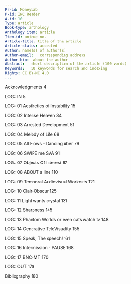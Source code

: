 ```yaml
---
Pr-id: MoneyLab
P-id: INC Reader
A-id: 10
Type: article
Book-type: anthology
Anthology item: article
Item-id: unique no.
Article-title: title of the article
Article-status: accepted
Author: name(s) of author(s)
Author-email:   corresponding address
Author-bio:  about the author
Abstract:   short description of the article (100 words)
Keywords:   50 keywords for search and indexing
Rights: CC BY-NC 4.0
...
```



Acknowledgments 4

LOG:: IN 5

LOG:: 01 Aesthetics of Instability 15

LOG:: 02 Intense Heaven 34

LOG:: 03 Arrested Development 51

LOG:: 04 Melody of Life 68

LOG:: 05 All Flows - Dancing über 79

LOG:: 06 SWIPE me SVA 91

LOG:: 07 Objects Of Interest 97

LOG:: 08 ABOUT a line 110

LOG:: 09 Temporal Audiovisual Workouts 121

LOG:: 10 Clair-Obscur 125

LOG:: 11 Light wants crystal 131

LOG:: 12 Sharpness 145

LOG:: 13 Phantom Worlds or even cats watch tv 148

LOG:: 14 Generative TeleVisuality 155

LOG:: 15 Speak, The speech! 161

LOG:: 16 Intermission - PAUSE 168

LOG:: 17 BNC-MT 170

LOG:: OUT 179

Bibliography 180
